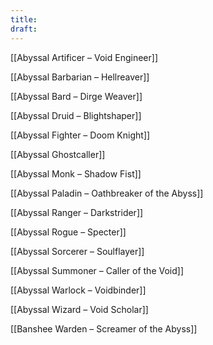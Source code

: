 ```yaml
---
title: 
draft:
---
```

[[Abyssal Artificer – Void Engineer]]

[[Abyssal Barbarian – Hellreaver]]

[[Abyssal Bard – Dirge Weaver]]

[[Abyssal Druid – Blightshaper]]

[[Abyssal Fighter – Doom Knight]]

[[Abyssal Ghostcaller]]

[[Abyssal Monk – Shadow Fist]]

[[Abyssal Paladin – Oathbreaker of the Abyss]]

[[Abyssal Ranger – Darkstrider]]

[[Abyssal Rogue – Specter]]

[[Abyssal Sorcerer – Soulflayer]]

[[Abyssal Summoner – Caller of the Void]]

[[Abyssal Warlock – Voidbinder]]

[[Abyssal Wizard – Void Scholar]]

[[Banshee Warden – Screamer of the Abyss]]